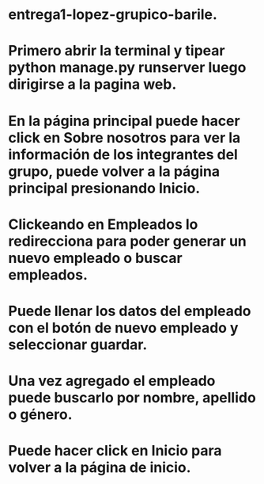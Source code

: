 # entrega1-lopez-grupico-barile.
# Primero abrir la terminal y tipear python manage.py runserver luego dirigirse a la pagina web.
# En la página principal puede hacer click en Sobre nosotros para ver la información de los integrantes del grupo, puede volver a la página principal presionando Inicio. 
# Clickeando en Empleados lo redirecciona para poder generar un nuevo empleado o buscar empleados. 
# Puede llenar los datos del empleado con el botón de nuevo empleado y seleccionar guardar.
# Una vez agregado el empleado puede buscarlo  por nombre, apellido o género.
# Puede hacer click en Inicio para volver a la página de inicio.